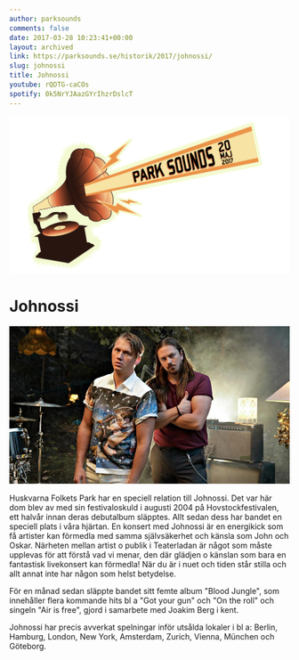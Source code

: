 ```yaml
---
author: parksounds
comments: false
date: 2017-03-28 10:23:41+00:00
layout: archived
link: https://parksounds.se/historik/2017/johnossi/
slug: johnossi
title: Johnossi
youtube: rQDTG-caCOs
spotify: 0k5NrYJAazGYrIhzrDslcT
---
```


<img src="/images/2017/logo-1.svg" alt="Park Sounds 2017">


# Johnossi


<img src="/images/2017/johnossi.jpg">

Huskvarna Folkets Park har en speciell relation till Johnossi.
Det var här dom blev av med sin festivaloskuld i augusti 2004 på Hovstockfestivalen, ett halvår innan deras debutalbum släpptes. Allt sedan dess har bandet en speciell plats i våra hjärtan.
En konsert med Johnossi är en energikick som få artister kan förmedla med samma självsäkerhet och känsla som John och Oskar. Närheten mellan artist o publik i Teaterladan är något som måste upplevas för att förstå vad vi menar, den där glädjen o känslan som bara en fantastisk livekonsert kan förmedla! När du är i nuet och tiden står stilla och allt annat inte har någon som helst betydelse.

För en månad sedan släppte bandet sitt femte album "Blood Jungle", som innehåller flera kommande hits bl a "Got your gun" och "On the roll" och singeln "Air is free", gjord i samarbete med Joakim Berg i kent.

Johnossi har precis avverkat spelningar inför utsålda lokaler i bl a: Berlin, Hamburg, London, New York, Amsterdam, Zurich, Vienna, München och Göteborg.

